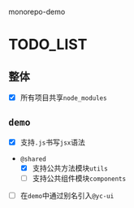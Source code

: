 monorepo-demo

# TODO_LIST
## 整体
- [x] 所有项目共享`node_modules`

## `demo`
- [x] 支持`.js`书写`jsx`语法
- `@shared`
  - [x] 支持公共方法模块`utils`
  - [ ] 支持公共组件模块`components`
- [ ] 在`demo`中通过别名引入`@yc-ui`